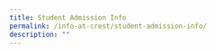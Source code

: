 ```yaml
---
title: Student Admission Info
permalink: /info-at-crest/student-admission-info/
description: ""
---
```

